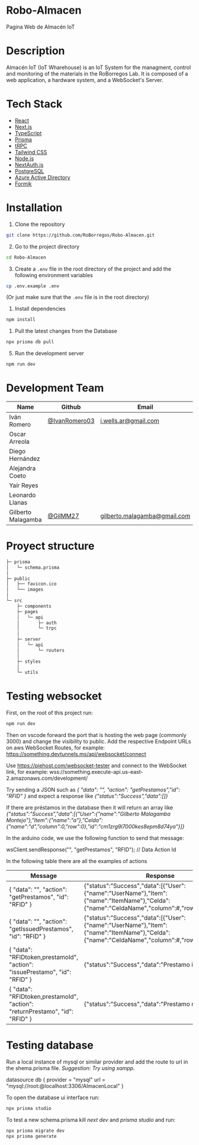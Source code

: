 # Robo-Almacen
Pagina Web de Almacén IoT 

# Description
Almacén IoT (IoT Wharehouse) is an IoT System for the managment, control and monitoring of the materials in the RoBorregos Lab. It is composed of a web application, a hardware system, and a WebSocket's Server.

# Tech Stack
- [React](https://reactjs.org/)
- [Next.js](https://nextjs.org/)
- [TypeScript](https://www.typescriptlang.org/)
- [Prisma](https://www.prisma.io/)
- [tRPC](https://trpc.io/)
- [Tailwind CSS](https://tailwindcss.com/)
- [Node.js](https://nodejs.org/en/)
- [NextAuth.js](https://next-auth.js.org/)
- [PostgreSQL](https://www.postgresql.org/)
- [Azure Active Directory](https://azure.microsoft.com/en-us/services/active-directory/)
- [Formik](https://formik.org/)

# Installation
1. Clone the repository
```bash
git clone https://github.com/RoBorregos/Robo-Almacen.git
```

2. Go to the project directory
```bash
cd Robo-Almacen
```

3. Create a `.env` file in the root directory of the project and add the following environment variables
```bash
cp .env.example .env
```
(Or just make sure that the `.env` file is in the root directory)

1. Install dependencies
```bash
npm install
```

1. Pull the latest changes from the Database
```bash
npx prisma db pull
```

5. Run the development server
```bash
npm run dev
```

# Development Team

| Name | Github | Email |
| --- | --- | --- |
| Iván Romero | [@IvanRomero03](https://github.com/IvanRomero03) | i.wells.ar@gmail.com |
| Oscar Arreola | | |
| Diego Hernández | | |
| Alejandra Coeto | | |
| Yaír Reyes | | |
| Leonardo Llanas | | |
| Gilberto Malagamba | [@GilMM27](https://github.com/GilMM27) | gilberto.malagamba@gmail.com |

# Proyect structure

```bash
├─ prisma
│   └─ schema.prisma
│
├─ public
│   ├── favicon.ico
│   └── images
│
└─ src
    ├─ components
    ├─ pages
    │   └─ api
    │       ├─ auth
    │       └─ trpc
    │
    ├─ server
    │   └─ api
    │       └─ routers
    │
    ├─ styles
    │
    └─ utils
```

# Testing websocket

First, on the root of this project run: 
```bash 
npm run dev
``` 
Then on vscode forward the port that is hosting the web page (commonly 3000) and change the visibility to public. Add the respective Endpoint URLs on aws WebSocket Routes, for example: https://something.devtunnels.ms/api/websocket/connect

Use https://piehost.com/websocket-tester and connect to the WebSocket link, for example: wss://something.execute-api.us-east-2.amazonaws.com/development/

Try sending a JSON such as *{ "data": "", "action": "getPrestamos","id": "RFID" }* and expect a response like *{"status":"Success","data":[]}*

If there are préstamos in the database then it will return an array like *{"status":"Success","data":[{"User":{"name":"Gilberto Malagamba Montejo"},"Item":{"name":"a"},"Celda":{"name":"d","column":0,"row":0},"id":"cm1zrg9l7000kes8epm8d74ya"}]}*

In the arduino code, we use the following function to send that message:

wsClient.sendResponse("", "getPrestamos", "RFID"); // Data Action Id

In the following table there are all the examples of actions

| Message | Response |
| --- | --- |
| { "data": "", "action": "getPrestamos", "id": "RFID" } | {"status":"Success","data":[{"User":{"name":"UserName"},"Item":{"name":"ItemName"},"Celda":{"name":"CeldaName","column":#,"row":#},"id":"Id"}]} |
| { "data": "", "action": "getIssuedPrestamos", "id": "RFID" } | {"status":"Success","data":[{"User":{"name":"UserName"},"Item":{"name":"ItemName"},"Celda":{"name":"CeldaName","column":#,"row":#},"id":"Id"}]} |
| { "data": "RFIDtoken,prestamoId", "action": "issuePrestamo", "id": "RFID" } |  {"status":"Success","data":"Prestamo issued"} |
| { "data": "RFIDtoken,prestamoId", "action": "returnPrestamo", "id": "RFID" } | {"status":"Success","data":"Prestamo returned"}

# Testing database

Run a local instance of mysql or similar provider and add the route to url in the shema.prisma file. *Suggestion: Try using xampp.*

datasource db {
  provider = "mysql"
  url      = "mysql://root:@localhost:3306/AlmacenLocal"
}

To open the database ui interface run:
```bash
npx prisma studio
```
To test a new schema.prisma kill *next dev* and *prisma studio* and run:
```bash
npx prisma migrate dev
npx prisma generate
```

